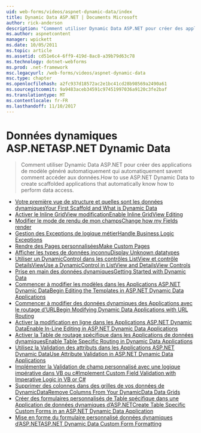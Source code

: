 ```yaml
---
uid: web-forms/videos/aspnet-dynamic-data/index
title: Dynamic Data ASP.NET | Documents Microsoft
author: rick-anderson
description: "Comment utiliser Dynamic Data ASP.NET pour créer des applications de modèle généré automatiquement qui automatiquement savent comment accéder aux données."
ms.author: aspnetcontent
manager: wpickett
ms.date: 10/05/2011
ms.topic: article
ms.assetid: cd51e6c4-6ff9-419d-8ac8-a39b79d63c78
ms.technology: dotnet-webforms
ms.prod: .net-framework
msc.legacyurl: /web-forms/videos/aspnet-dynamic-data
msc.type: chapter
ms.openlocfilehash: a2fc937d18572ac2e1bc41cd28b98569a2490a61
ms.sourcegitcommit: 9a9483aceb34591c97451997036a9120c3fe2baf
ms.translationtype: MT
ms.contentlocale: fr-FR
ms.lasthandoff: 11/10/2017
---
```

<a name="aspnet-dynamic-data"></a><span data-ttu-id="e5530-103">Données dynamiques ASP.NET</span><span class="sxs-lookup"><span data-stu-id="e5530-103">ASP.NET Dynamic Data</span></span>
====================
> <span data-ttu-id="e5530-104">Comment utiliser Dynamic Data ASP.NET pour créer des applications de modèle généré automatiquement qui automatiquement savent comment accéder aux données.</span><span class="sxs-lookup"><span data-stu-id="e5530-104">How to use ASP.NET Dynamic Data to create scaffolded applications that automatically know how to perform data access.</span></span>


- [<span data-ttu-id="e5530-105">Votre première vue de structure et quelles sont les données dynamiques</span><span class="sxs-lookup"><span data-stu-id="e5530-105">Your First Scaffold and What is Dynamic Data</span></span>](your-first-scaffold-and-what-is-dynamic-data.md)
- [<span data-ttu-id="e5530-106">Activer le Inline GridView modification</span><span class="sxs-lookup"><span data-stu-id="e5530-106">Enable Inline GridView Editing</span></span>](how-do-i-enable-inline-gridview-editing.md)
- [<span data-ttu-id="e5530-107">Modifier le mode de rendu de mon champs</span><span class="sxs-lookup"><span data-stu-id="e5530-107">Change how my Fields render</span></span>](how-do-i-change-how-my-fields-render.md)
- [<span data-ttu-id="e5530-108">Gestion des Exceptions de logique métier</span><span class="sxs-lookup"><span data-stu-id="e5530-108">Handle Business Logic Exceptions</span></span>](how-do-i-handle-business-logic-exceptions.md)
- [<span data-ttu-id="e5530-109">Rendre des Pages personnalisées</span><span class="sxs-lookup"><span data-stu-id="e5530-109">Make Custom Pages</span></span>](how-do-i-make-custom-pages.md)
- [<span data-ttu-id="e5530-110">Afficher les types de données inconnu</span><span class="sxs-lookup"><span data-stu-id="e5530-110">Display Unknown datatypes</span></span>](how-do-i-display-unknown-datatypes.md)
- [<span data-ttu-id="e5530-111">Utiliser un DynamicControl dans les contrôles ListView et contrôle DetailsView</span><span class="sxs-lookup"><span data-stu-id="e5530-111">Use a DynamicControl in ListView and DetailsView Controls</span></span>](how-do-i-use-a-dynamiccontrol-in-listview-and-detailsview-controls.md)
- [<span data-ttu-id="e5530-112">Prise en main des données dynamiques</span><span class="sxs-lookup"><span data-stu-id="e5530-112">Getting Started with Dynamic Data</span></span>](getting-started-with-dynamic-data.md)
- [<span data-ttu-id="e5530-113">Commencer à modifier les modèles dans les Applications ASP.NET Dynamic Data</span><span class="sxs-lookup"><span data-stu-id="e5530-113">Begin Editing the Templates in ASP.NET Dynamic Data Applications</span></span>](begin-editing-the-templates-in-aspnet-dynamic-data-applications.md)
- [<span data-ttu-id="e5530-114">Commencer à modifier des données dynamiques des Applications avec le routage d’URL</span><span class="sxs-lookup"><span data-stu-id="e5530-114">Begin Modifying Dynamic Data Applications with URL Routing</span></span>](begin-modifying-dynamic-data-applications-with-url-routing.md)
- [<span data-ttu-id="e5530-115">Activer la modification en ligne dans les Applications ASP.NET Dynamic Data</span><span class="sxs-lookup"><span data-stu-id="e5530-115">Enable In-Line Editing in ASP.NET Dynamic Data Applications</span></span>](enable-in-line-editing-in-aspnet-dynamic-data-applications.md)
- [<span data-ttu-id="e5530-116">Activer la Table de routage spécifique dans les Applications de données dynamiques</span><span class="sxs-lookup"><span data-stu-id="e5530-116">Enable Table Specific Routing in Dynamic Data Applications</span></span>](how-to-enable-table-specific-routing-in-dynamic-data-applications.md)
- [<span data-ttu-id="e5530-117">Utilisez la Validation des attributs dans les Applications ASP.NET Dynamic Data</span><span class="sxs-lookup"><span data-stu-id="e5530-117">Use Attribute Validation in ASP.NET Dynamic Data Applications</span></span>](how-to-use-attribute-validation-in-aspnet-dynamic-data-applications.md)
- [<span data-ttu-id="e5530-118">Implémenter la Validation de champ personnalisé avec une logique impérative dans VB ou c#</span><span class="sxs-lookup"><span data-stu-id="e5530-118">Implement Custom Field Validation with Imperative Logic in VB or C#</span></span>](how-to-implement-custom-field-validation-with-imperative-logic-in-vb-or-c.md)
- [<span data-ttu-id="e5530-119">Supprimer des colonnes dans des grilles de vos données de DynamicData</span><span class="sxs-lookup"><span data-stu-id="e5530-119">Remove Columns From Your DynamicData Data Grids</span></span>](how-to-remove-columns-from-your-dynamicdata-data-grids.md)
- [<span data-ttu-id="e5530-120">Créer des formulaires personnalisés de Table spécifique dans une Application de données dynamiques d’ASP.NET</span><span class="sxs-lookup"><span data-stu-id="e5530-120">Create Table Specific Custom Forms in an ASP.NET Dynamic Data Application</span></span>](how-to-create-table-specific-custom-forms-in-an-aspnet-dynamic-data-application.md)
- [<span data-ttu-id="e5530-121">Mise en forme du formulaire personnalisé données dynamiques d’ASP.NET</span><span class="sxs-lookup"><span data-stu-id="e5530-121">ASP.NET Dynamic Data Custom Form Formatting</span></span>](aspnet-dynamic-data-custom-form-formatting.md)
